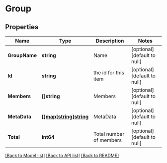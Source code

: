 # Group

## Properties
Name | Type | Description | Notes
------------ | ------------- | ------------- | -------------
**GroupName** | **string** | Name | [optional] [default to null]
**Id** | **string** | the id for this item | [optional] [default to null]
**Members** | **[]string** | Members | [optional] [default to null]
**MetaData** | [**[]map[string]string**](map.md) | MetaData | [optional] [default to null]
**Total** | **int64** | Total number of members | [optional] [default to null]

[[Back to Model list]](../README.md#documentation-for-models) [[Back to API list]](../README.md#documentation-for-api-endpoints) [[Back to README]](../README.md)

